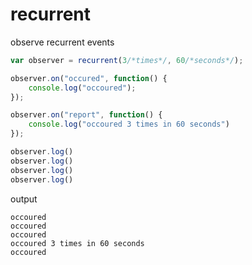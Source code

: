 # recurrent

observe recurrent events

```javascript
var observer = recurrent(3/*times*/, 60/*seconds*/);

observer.on("occured", function() {
    console.log("occoured");
});

observer.on("report", function() {
    console.log("occoured 3 times in 60 seconds")
});

observer.log()
observer.log()
observer.log()
observer.log()
```

output

```
occoured
occoured
occoured
occoured 3 times in 60 seconds
occoured
```
